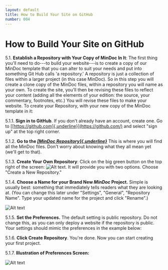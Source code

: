 ```yaml
---
layout: default
title: How to Build Your Site on GitHub
number: 004
---
```


# How to Build Your Site on GitHub

5.1.  **Establish a Repository with Your Copy of MinDoc In It**: The first
    thing you'll need to do---to build your website---is to create a
    copy of our MinDoc template that you can alter to suit your needs
    and put into something Git Hub calls 'a repository.' A repository is
    just a collection of files within a larger project (in this case
    MinDoc). So in this step you will create a clone copy of the MinDoc
    files, within a repository you will name as your own.  To create the
    site, you'll then be revising these files to reflect your content
    (adding all the elements of your edition: the source, your
    commentary, footnotes, etc.) You will revise these files to make
    your website.  To create your Repository, with your new copy of the
    MinDoc template in it: 

<!-- -->

5.1.1.  **Sign in to GitHub**.  If you don't already have an account, create
    one. Go to [[https://github.com]{.underline}](https://github.com/)
    and select "sign up" at the top right corner. 

<!-- -->

5.1.2.  **Go to the [*[MinDoc
    Repository]{.underline}*](https://github.com/SourceLabUIUC/MinDoc)** 
    This is where you will find all the MinDoc files.  Don't worry about
    knowing what they all mean yet (we'll get to that). 

<!-- -->

5.1.3.  **Create Your Own Repository**: Click on the big green button on the
    top right of the screen: ![Alt text](image.png). It will provide you with two options.  Choose
    "Create a New Repository."  



<!-- -->

5.1.4.  **Choose a Name for your Brand New *MinDoc* Project.**  Simple is
    usually best: something that immediately tells readers what they are
    looking at. (You can change this later under "Settings", "General",
    "Repository Name". Type your updated name for the project and click
    "Rename".) 


   ![Alt text](image-2.png)

<!-- -->

5.1.5.  **Set the Preferences.** The default setting is public repository.
    Do not change this, as you can only deploy a website if the
    repository is public. Your settings should mimic the preferences in
    the example below: 

<!-- -->

5.1.6.  **Click Create Repository**. You're done. Now you can start creating
    your first project. 

<!-- -->

5.1.7.  **Illustration of Preferences Screen:** 

 ![Alt text](image-1.png)

[def]: 2024-06-11-14-02-17.png
